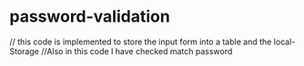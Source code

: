 # password-validation
// this code is implemented to store the input form into a table and the local-Storage
//Also in this code I have checked match password
